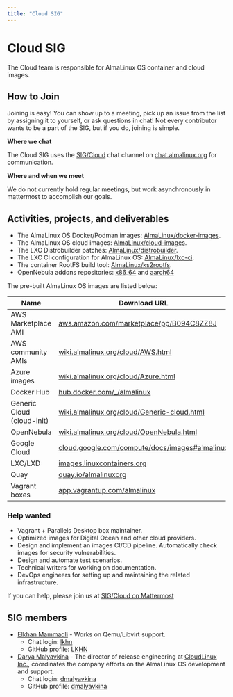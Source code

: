 ```yaml
---
title: "Cloud SIG"
---
```

# Cloud SIG

The Cloud team is responsible for AlmaLinux OS container and cloud images.

## How to Join

Joining is easy! You can show up to a meeting, pick up an issue from the list by assigning it to yourself, or ask questions in chat! Not every contributor wants to be a part of the SIG, but if you do, joining is simple. 

**Where we chat**

The Cloud SIG uses the [SIG/Cloud](https://chat.almalinux.org/almalinux/channels/sigcloud) chat channel on [chat.almalinux.org](https://chat.almalinux.org) for communication.

**Where and when we meet**

We do not currently hold regular meetings, but work asynchronously in mattermost to accomplish our goals. 

## Activities, projects, and deliverables

* The AlmaLinux OS Docker/Podman images:
  [AlmaLinux/docker-images](https://github.com/AlmaLinux/docker-images).
* The AlmaLinux OS cloud images:
  [AlmaLinux/cloud-images](https://github.com/AlmaLinux/cloud-images).
* The LXC Distrobuilder patches:
  [AlmaLinux/distrobuilder](https://github.com/AlmaLinux/distrobuilder).
* The LXC CI configuration for AlmaLinux OS:
  [AlmaLinux/lxc-ci](https://github.com/AlmaLinux/lxc-ci).
* The container RootFS build tool:
  [AlmaLinux/ks2rootfs](https://github.com/AlmaLinux/ks2rootfs).
* OpenNebula addons repositories:
  [x86_64](https://repo.almalinux.org/almalinux/8/extras/x86_64/os/Packages/almalinux-release-opennebula-addons-1-1.el8.noarch.rpm) and [aarch64](https://repo.almalinux.org/almalinux/8/extras/aarch64/os/Packages/almalinux-release-opennebula-addons-1-1.el8.noarch.rpm)

The pre-built AlmaLinux OS images are listed below:

|            Name            |                             Download URL                            |
| -------------------------- | ------------------------------------------------------------------- |
| AWS Marketplace AMI        | [aws.amazon.com/marketplace/pp/B094C8ZZ8J](https://aws.amazon.com/marketplace/pp/B094C8ZZ8J) |
| AWS community AMIs         | [wiki.almalinux.org/cloud/AWS.html](https://wiki.almalinux.org/cloud/AWS.html) |
| Azure images               | [wiki.almalinux.org/cloud/Azure.html](https://wiki.almalinux.org/cloud/Azure.html) |
| Docker Hub                 | [hub.docker.com/_/almalinux](https://hub.docker.com/_/almalinux) |
| Generic Cloud (cloud-init) | [wiki.almalinux.org/cloud/Generic-cloud.html](https://wiki.almalinux.org/cloud/Generic-cloud.html) |
| OpenNebula                 | [wiki.almalinux.org/cloud/OpenNebula.html](https://wiki.almalinux.org/cloud/OpenNebula.html) |
| Google Cloud               | [cloud.google.com/compute/docs/images#almalinux](https://cloud.google.com/compute/docs/images#almalinux) |
| LXC/LXD                    | [images.linuxcontainers.org](https://images.linuxcontainers.org) |
| Quay                       | [quay.io/almalinuxorg](https://quay.io/almalinuxorg) |
| Vagrant boxes              | [app.vagrantup.com/almalinux](https://app.vagrantup.com/almalinux/) |


### Help wanted

* Vagrant + Parallels Desktop box maintainer.
* Optimized images for Digital Ocean and other cloud providers.
* Design and implement an images CI/CD pipeline. Automatically check images
  for security vulnerabilities.
* Design and automate test scenarios.
* Technical writers for working on documentation.
* DevOps engineers for setting up and maintaining the related infrastructure.

If you can help, please join us at [SIG/Cloud on Mattermost](https://chat.almalinux.org/almalinux/channels/sigcloud)


## SIG members

* [Elkhan Mammadli](mailto:elkhan.mammadli@protonmail.com) - Works on Qemu/Libvirt support.
  * Chat login: [lkhn](https://chat.almalinux.org/almalinux/messages/@lkhn)
  * GitHub profile: [LKHN](https://github.com/LKHN)
* [Darya Malyavkina](mailto:dmalyavkina@almalinux.org) - The director of release engineering at [CloudLinux Inc.](https://cloudlinux.com/), coordinates the company efforts on the AlmaLinux OS development and support.
  * Chat login: [dmalyavkina](https://chat.almalinux.org/almalinux/messages/@dmalyavkina)
  * GitHub profile: [dmalyavkina](https://github.com/dmalyavkina)

